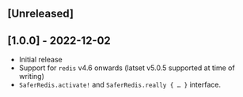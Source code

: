 ## [Unreleased]

## [1.0.0] - 2022-12-02

- Initial release
- Support for `redis` v4.6 onwards (latset v5.0.5 supported at time of writing)
- `SaferRedis.activate!` and `SaferRedis.really { … }` interface.

